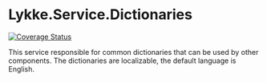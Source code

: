 # Lykke.Service.Dictionaries

[![Coverage Status](https://coveralls.io/repos/github/OpenMAVN/MAVN.Service.Dictionaries/badge.svg?branch=master)](https://coveralls.io/github/OpenMAVN/MAVN.Service.Dictionaries?branch=master)

This service responsible for common dictionaries that can be used by other components. The dictionaries are localizable, the default language is English.